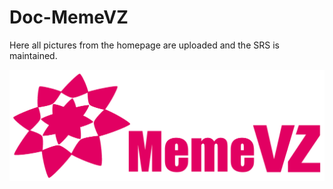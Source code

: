 # Doc-MemeVZ

Here all pictures from the homepage are uploaded and the SRS is maintained.

<img src="MemeVZLogoNew.png"/>
